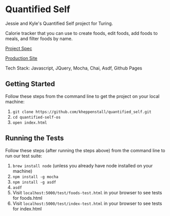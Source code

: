 # Quantified Self
Jessie and Kyle's Quantified Self project for Turing.

Calorie tracker that you can use to create foods, edit foods, add foods to meals, and filter foods by name.

[Project Spec](http://backend.turing.io/module4/projects/quantified-self/quantified-self)

[Production Site](https://kheppenstall.github.io/quantified_self/)

Tech Stack: Javascript, JQuery, Mocha, Chai, Asdf, Github Pages

## Getting Started

Follow these steps from the command line to get the project on your local machine:
1. `git clone https://github.com/kheppenstall/quantified_self.git`
1. `cd quantified-self-os`
1. `open index.html`

## Running the Tests

Follow these steps (after running the steps above) from the command line to run our test suite:
1. `brew install node` (unless you already have node installed on your machine)
1. `npm install -g mocha`
1. `npm install -g asdf`
1. `asdf`
1. Visit `localhost:5000/test/foods-test.html` in your browser to see tests for foods.html
1. Visit `localhost:5000/test/index-test.html` in your browser to see tests for index.html
